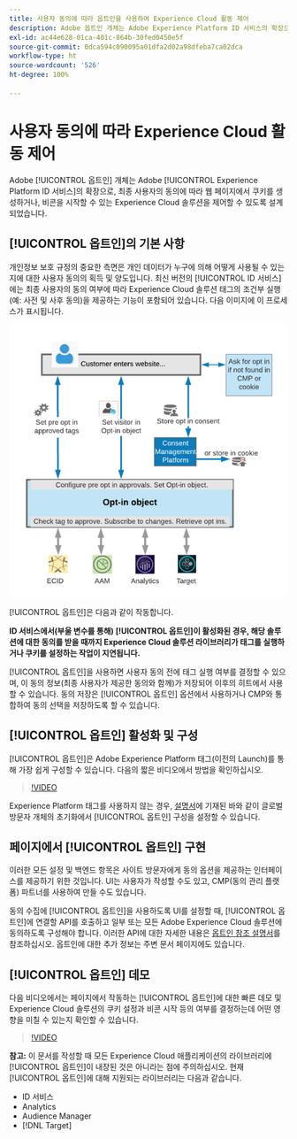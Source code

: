 ```yaml
---
title: 사용자 동의에 따라 옵트인을 사용하여 Experience Cloud 활동 제어
description: Adobe 옵트인 개체는 Adobe Experience Platform ID 서비스의 확장으로, 최종 사용자의 동의에 따라 웹 페이지에서 쿠키를 생성하거나, 비콘을 시작할 수 있는 Experience Cloud 솔루션을 제어할 수 있도록 설계되었습니다.
exl-id: ac44e628-01ca-401c-864b-30fed0450e5f
source-git-commit: 0dca594c090095a01dfa2d02a98dfeba7ca02dca
workflow-type: ht
source-wordcount: '526'
ht-degree: 100%

---
```


# 사용자 동의에 따라 Experience Cloud 활동 제어

Adobe [!UICONTROL 옵트인] 개체는 Adobe [!UICONTROL Experience Platform ID 서비스]의 확장으로, 최종 사용자의 동의에 따라 웹 페이지에서 쿠키를 생성하거나, 비콘을 시작할 수 있는 Experience Cloud 솔루션을 제어할 수 있도록 설계되었습니다.

## [!UICONTROL 옵트인]의 기본 사항

개인정보 보호 규정의 중요한 측면은 개인 데이터가 누구에 의해 어떻게 사용될 수 있는지에 대한 사용자 동의의 획득 및 양도입니다. 최신 버전의 [!UICONTROL ID 서비스]에는 최종 사용자의 동의 여부에 따라 Experience Cloud 솔루션 태그의 조건부 실행(예: 사전 및 사후 동의)을 제공하는 기능이 포함되어 있습니다. 다음 이미지에 이 프로세스가 표시됩니다.

![옵트인 [!UICONTROL 작동 방식] 다이어그램](assets/opt-in.png)

[!UICONTROL 옵트인]은 다음과 같이 작동합니다.

**ID 서비스에서(부울 변수를 통해) [!UICONTROL 옵트인]이 활성화된 경우, 해당 솔루션에 대한 동의를 받을 때까지 Experience Cloud 솔루션 라이브러리가 태그를 실행하거나 쿠키를 설정하는 작업이 지연됩니다.**

[!UICONTROL 옵트인]을 사용하면 사용자 동의 전에 태그 실행 여부를 결정할 수 있으며, 이 동의 정보(최종 사용자가 제공한 동의와 함께)가 저장되어 이후의 히트에서 사용할 수 있습니다. 동의 저장은 [!UICONTROL 옵트인] 옵션에서 사용하거나 CMP와 통합하여 동의 선택을 저장하도록 할 수 있습니다.

## [!UICONTROL 옵트인] 활성화 및 구성

[!UICONTROL 옵트인]은 Adobe Experience Platform 태그(이전의 Launch)를 통해 가장 쉽게 구성할 수 있습니다. 다음의 짧은 비디오에서 방법을 확인하십시오.

>[!VIDEO](https://video.tv.adobe.com/v/26431/?quality=12)

Experience Platform 태그를 사용하지 않는 경우, [설명서](https://experienceleague.adobe.com/docs/id-service/using/implementation/opt-in-service/getting-started.html?lank=ko-KR)에 기재된 바와 같이 글로벌 방문자 개체의 초기화에서 [!UICONTROL 옵트인] 구성을 설정할 수 있습니다.

## 페이지에서 [!UICONTROL 옵트인] 구현

이러한 모든 설정 및 백엔드 항목은 사이트 방문자에게 동의 옵션을 제공하는 인터페이스를 제공하기 위한 것입니다. UI는 사용자가 작성할 수도 있고, CMP(동의 관리 플랫폼) 파트너를 사용하여 만들 수도 있습니다.

동의 수집에 [!UICONTROL 옵트인]을 사용하도록 UI를 설정할 때, [!UICONTROL 옵트인]에 연결할 API를 호출하고 일부 또는 모든 Adobe Experience Cloud 솔루션에 동의하도록 구성해야 합니다. 이러한 API에 대한 자세한 내용은 [옵트인 참조 설명서](https://experienceleague.adobe.com/docs/id-service/using/implementation/opt-in-service/api.html?lank=ko-KR)를 참조하십시오. 옵트인에 대한 추가 정보는 주변 문서 페이지에도 있습니다.

## [!UICONTROL 옵트인] 데모

다음 비디오에서는 페이지에서 작동하는 [!UICONTROL 옵트인]에 대한 빠른 데모 및 Experience Cloud 솔루션의 쿠키 설정과 비콘 시작 등의 여부를 결정하는데 어떤 영향을 미칠 수 있는지 확인할 수 있습니다.

>[!VIDEO](https://video.tv.adobe.com/v/26432/?quality=12)

**참고:** 이 문서를 작성할 때 모든 Experience Cloud 애플리케이션의 라이브러리에 [!UICONTROL 옵트인]이 내장된 것은 아니라는 점에 주의하십시오. 현재 [!UICONTROL 옵트인]에 대해 지원되는 라이브러리는 다음과 같습니다.

* ID 서비스
* Analytics
* Audience Manager
* [!DNL Target]

